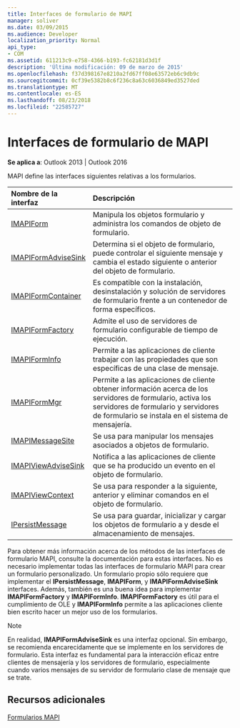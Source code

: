 ```yaml
---
title: Interfaces de formulario de MAPI
manager: soliver
ms.date: 03/09/2015
ms.audience: Developer
localization_priority: Normal
api_type:
- COM
ms.assetid: 611213c9-e758-4366-b193-fc62181d3d1f
description: 'Última modificación: 09 de marzo de 2015'
ms.openlocfilehash: f37d398167e8210a2fd67ff08e63572eb6c9db9c
ms.sourcegitcommit: 0cf39e5382b8c6f236c8a63c6036849ed3527ded
ms.translationtype: MT
ms.contentlocale: es-ES
ms.lasthandoff: 08/23/2018
ms.locfileid: "22585727"
---
```

# <a name="mapi-form-interfaces"></a>Interfaces de formulario de MAPI

  
  
**Se aplica a**: Outlook 2013 | Outlook 2016 
  
MAPI define las interfaces siguientes relativas a los formularios.
  
|**Nombre de la interfaz**|**Descripción**|
|:-----|:-----|
|[IMAPIForm](imapiformiunknown.md) <br/> |Manipula los objetos formulario y administra los comandos de objeto de formulario.  <br/> |
|[IMAPIFormAdviseSink](imapiformadvisesinkiunknown.md) <br/> |Determina si el objeto de formulario, puede controlar el siguiente mensaje y cambia el estado siguiente o anterior del objeto de formulario.  <br/> |
|[IMAPIFormContainer](imapiformcontaineriunknown.md) <br/> |Es compatible con la instalación, desinstalación y solución de servidores de formulario frente a un contenedor de forma específicos.  <br/> |
|[IMAPIFormFactory](imapiformfactoryiunknown.md) <br/> |Admite el uso de servidores de formulario configurable de tiempo de ejecución.  <br/> |
|[IMAPIFormInfo](imapiforminfoimapiprop.md) <br/> |Permite a las aplicaciones de cliente trabajar con las propiedades que son específicas de una clase de mensaje.  <br/> |
|[IMAPIFormMgr](imapiformmgriunknown.md) <br/> |Permite a las aplicaciones de cliente obtener información acerca de los servidores de formulario, activa los servidores de formulario y servidores de formulario se instala en el sistema de mensajería.  <br/> |
|[IMAPIMessageSite](imapimessagesiteiunknown.md) <br/> |Se usa para manipular los mensajes asociados a objetos de formulario.  <br/> |
|[IMAPIViewAdviseSink](imapiviewadvisesinkiunknown.md) <br/> |Notifica a las aplicaciones de cliente que se ha producido un evento en el objeto de formulario.  <br/> |
|[IMAPIViewContext](imapiviewcontextiunknown.md) <br/> |Se usa para responder a la siguiente, anterior y eliminar comandos en el objeto de formulario.  <br/> |
|[IPersistMessage](ipersistmessageiunknown.md) <br/> |Se usa para guardar, inicializar y cargar los objetos de formulario a y desde el almacenamiento de mensajes.  <br/> |
   
Para obtener más información acerca de los métodos de las interfaces de formulario MAPI, consulte la documentación para estas interfaces. No es necesario implementar todas las interfaces de formulario MAPI para crear un formulario personalizado. Un formulario propio sólo requiere que implementar el **IPersistMessage**, **IMAPIForm**, y **IMAPIFormAdviseSink** interfaces. Además, también es una buena idea para implementar **IMAPIFormFactory** y **IMAPIFormInfo**. **IMAPIFormFactory** es útil para el cumplimiento de OLE y **IMAPIFormInfo** permite a las aplicaciones cliente bien escrito hacer un mejor uso de los formularios. 
  
> [!NOTE]
> En realidad, **IMAPIFormAdviseSink** es una interfaz opcional. Sin embargo, se recomienda encarecidamente que se implemente en los servidores de formulario. Esta interfaz es fundamental para la interacción eficaz entre clientes de mensajería y los servidores de formulario, especialmente cuando varios mensajes de su servidor de formulario clase de mensaje que se trate. 
  
## <a name="see-also"></a>Recursos adicionales



[Formularios MAPI](mapi-forms.md)

